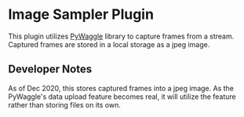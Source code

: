 # Image Sampler Plugin

This plugin utilizes [PyWaggle](https://github.com/waggle-sensor/pywaggle) library to capture frames from a stream. Captured frames are stored in a local storage as a jpeg image. 

## Developer Notes

As of Dec 2020, this stores captured frames into a jpeg image. As the PyWaggle's data upload feature becomes real, it will utilize the feature rather than storing files on its own.
